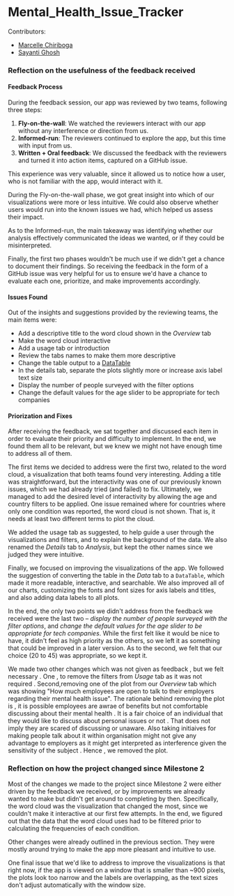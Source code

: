 # Mental_Health_Issue_Tracker

Contributors:
- [Marcelle Chiriboga](https://github.com/mchiriboga)
- [Sayanti Ghosh](https://github.com/Sayanti86)

### Reflection on the usefulness of the feedback received

#### Feedback Process

During the feedback session, our app was reviewed by two teams, following three steps:

1. **Fly-on-the-wall**: We watched the reviewers interact with our app without any interference or direction from us.
2. **Informed-run**: The reviewers continued to explore the app, but this time with input from us.
3. **Written + Oral feedback**: We discussed the feedback with the reviewers and turned it into action items, captured on a GitHub issue.

This experience was very valuable, since it allowed us to notice how a user, who is not familiar with the app, would interact with it.

During the Fly-on-the-wall phase, we got great insight into which of our visualizations were more or less intuitive. We could
also observe whether users would run into the known issues we had, which helped us assess their impact.

As to the Informed-run, the main takeaway was identifying whether our analysis effectively communicated the ideas we
wanted, or if they could be misinterpreted.

Finally, the first two phases wouldn't be much use if we didn't get a chance to document their findings. So receiving the feedback
in the form of a GitHub issue was very helpful for us to ensure we'd have a chance to evaluate each one, prioritize, and make improvements accordingly.

#### Issues Found

Out of the insights and suggestions provided by the reviewing teams, the main items were:

- Add a descriptive title to the word cloud shown in the *Overview* tab
- Make the word cloud interactive
- Add a usage tab or introduction
- Review the tabs names to make them more descriptive
- Change the table output to a [DataTable](https://shiny.rstudio.com/articles/datatables.html)
- In the details tab, separate the plots slightly more or increase axis label text size
- Display the number of people surveyed with the filter options
- Change the default values for the age slider to be appropriate for tech companies

#### Priorization and Fixes

After receiving the feedback, we sat together and discussed each item in order to evaluate their priority
and difficulty to implement. In the end, we found them all to be relevant, but we knew we might not have enough time
to address all of them.

The first items we decided to address were the first two, related to the word cloud, a visualization that both teams found very interesting. Adding a title was straightforward, but the interactivity was one of our previously known issues, which we had already tried (and failed) to fix. Ultimately, we managed to add the desired level of interactivity by allowing the age and country filters to be applied. One issue remained where for countries where only one condition was reported, the word cloud is not shown. That is, it needs at least two different terms to plot the cloud.

We added the usage tab as suggested, to help guide a user through the visualizations and filters, and to explain the background of the data. We also renamed the *Details* tab to *Analysis*, but kept the other names since we judged they were intuitive.

Finally, we focused on improving the visualizations of the app. We followed the suggestion of converting the table in the
*Data* tab to a `DataTable`, which made it more readable, interactive, and searchable. We also improved all of our charts, customizing the fonts and font sizes for axis labels and titles, and also adding data labels to all plots.

In the end, the only two points we didn't address from the feedback we received were the last two – *display the number of people surveyed with the filter options*, and *change the default values for the age slider to be appropriate for tech companies*. While the first felt like it would be nice to have, it didn't feel as high priority as the others, so we left it as something that could be improved in a later version. As to the second, we felt that our choice (20 to 45) was appropriate, so we kept it.

We made two other changes which was not given as feedback , but we felt necessary . One , to remove the filters from *Usage* tab as it was not required . Second,removing one of the plot from our *Overview* tab which was showing "How much employees are open to talk to their employers regarding their mental health issue". The rationale behind removing the plot is , it is possible employees are awrae of benefits but not comfortable discussing about their mental health . It is a fair choice of an individual that they would like to discuss about personal issues or not . That does not imply they are scared of discussing or unaware. Also taking initiaives for making people talk about it within organisation might not give any advantage to employers as it might get interpreted as interference given the sensitivity of the subject . Hence , we removed the plot.

### Reflection on how the project changed since Milestone 2

Most of the changes we made to the project since Milestone 2 were either driven by the feedback we received, or by improvements we already wanted to make but didn't get around to completing by then. Specifically, the word cloud was the visualization that changed the most, since we couldn't make it interactive at our first few attempts. In the end, we figured out that the data that the word cloud uses had to be filtered prior to calculating the frequencies of each condition.

Other changes were already outlined in the previous section. They were mostly around trying to make the app more pleasant and intuitive to use.

One final issue that we'd like to address to improve the visualizations is that right now, if the app is viewed on a window that is smaller than ~900 pixels, the plots look too narrow and the labels are overlapping, as the text sizes don't adjust automatically with the window size.
